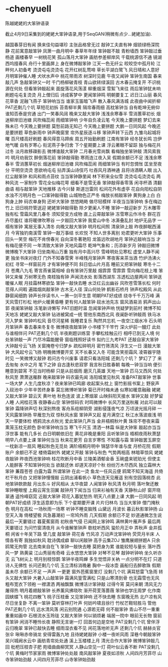 # -chenyuell
陈越姥姥的大笨钟语录

截止4月9日采集到的姥姥大笨钟语录,用于SeqGAN(稍微有点少...姥姥加油).


越国春芽旧有闻 换来佳句益堪珍 主张品格曾无过 敲钟工夫直有神
烟锁绿杨深院静 花前寓意敲笨钟 凤箫一曲月明中
春草年年绿 笨钟敲不敲
青粉墙西 笨钟敲过垂杨道 画楼春早 一树桃花笑
孤山落月大笨钟 画舫参差柳岸风
千载桃源信不通 镜湖西坞擅春风 舟行十里画屏上 身在微博敲笨钟
江天一色无纤尘 皎皎空中孤月轮 江畔何人初备考 烫烫屯屯烫烫屯
花开红树乱莺啼 草长平湖白鹭飞 风日晴和人意好 月明笨钟催人睡
犬吠水声中 桃花带雨浓 树深时见鹿 午夜又闻钟
笨钟生南国 春来敲几声
急敲笨钟又一时 千门杨柳破青枝
青山欲转绿溪回 古木春云掩复开 不识桃源在何处 但看笨钟敲起来
面旋落花风荡漾 柳重烟深 雪絮飞来往 雨后笨钟犹未响 刷题屯屯复烫烫
月上僧归后 诗成客梦中 更闻笨钟鸣 明朝要复工
迟日江山丽 春风花草香 泥融飞燕子 笨钟响当当
谁家玉笛暗飞声 散入春风满洛城 此夜曲中闻折柳 PAT还剩几个坑
草短花初拆 苔青柳半黄 隔帘春雨细 高枕笨钟当
自有乾坤无俯仰 谁知否泰是穷通 出门一笑春风阔 晚来又敲大笨钟
浅浅余寒春半 雪消蕙草初长 烟迷柳岸旧池塘 风吹梅蕊闹 雨细笨钟响
少年自负凌云笔 今天晚上要拼题 梦幻去来殊未已 今天晚上要拼题 莫愁前路无知己 今天晚上要拼题 大鹏一日同风起 今晚还是要拼题
草色新雨中 钟声晚窗里
帘外星辰逐斗移 笨钟声转下云西 九雏乌起城将曙 百尺楼高好刷题
春风得意马蹄疾 周五开始勤刷题
江南有笨钟 经冬犹长鸣 岂伊地气暖 自有岁寒心
衔泥燕子争归舍 下个星期要上课
浮云著眼不留踪 独与梅花共过冬 淡月故移疎影去 微博谁敲大笨钟
二月春光雪尚飘 看梅独坐笨钟敲
清风索我吟 明月劝我饮 醉倒落花前 笨钟敲得勤
寒雨连江夜入吴 假期余额已不足
浅浅余寒春半 雪消蕙草初长 烟迷柳岸旧池塘 风吹梅蕊闹 雨细笨钟当
有时忽惆怅 匡坐至夜分 平明空烫烫 思欲响屯屯
拈弄溪山诗伎巧 吐吞风月酒神通 且将诗酒瞒人眼 出入红尘敲笨钟
和风和雨点苔纹 当当笨钟静里闻 林下积来全似雪 烫烫屯屯烫烫屯
两种风流 一家制作 雪花全似梅花萼 细看不是雪无香 笨钟敲得香零落
闲寻杯酒 清翻曲语 相与敲笨钟 天地推移 古今兴替 斯道岂雷同
松间花外有虚亭 花自向阳松自阴 水浊不污明月色 一口笨钟敲得勤
山城物色正严冬 梅放长梢敲笨钟
黄狗身上白 白狗身上肿 码农单身狗 还听大笨钟
悠悠飏飏 做尽轻模样 半夜当当笨钟响 多在梅边竹上
旧日桃符管送迎 姥姥笨钟敲得勤
除夕更阑人不睡 笨钟一敲迎新岁
万木雕零独有松 雪霜风里几春冬 须知受变方成物 直上云霄敲笨钟
冻雪寒云作冷冬 群花百卉尽羞红 谁将暖律吹寒谷 一夕敲回大笨钟
我爱山中冬 冰澌叠乱封 地炉无品字 一榻有笨钟
寓居无事入清冬 向晚又敲大笨钟
明月松间照 清泉钟上敲
昨夜醉眠西浦月 今宵独钓南溪雪 笨钟一敲万事结 长欢悦 不知人世多离别
劝君更听大笨钟 乐事回头一笑空
梅花不肯傍春光 自向深冬著艳阳 龙笛远吹胡地月 笨钟近敲响当当
才有梅花便不同 一年清致大笨钟
天地风霜尽 乾坤气象和；历添新岁月 钟敲旧微博
微博晚下大笨钟 归坐南闱山万重 独有月中高兴尽 雪峰明处见寒松
虚堂人静不闻更 独坐书床对夜灯 门外不知春雪霁 半峰残月笨钟声
寒夜客来茶当酒 竹炉汤沸火初红 寻常一样窗前月 才有笨钟便不同
斜日低山片月高 睡前又把笨钟敲
寒冬十二月 苍鹰八九毛 寄言燕雀莫相啅 自有笨钟万里敲
烟霏霏 雪霏霏 雪向梅花枝上堆 笨钟又来催
万树寒无色 南枝独有钟 声闻流水处 影落西湖东
冻透松边屋两间 笨钟送暖催人眠
月挂霜林寒欲坠 笨钟一敲快去睡
水泛红云出幽谷 风吹苍雪落长松 何时觅得人间暇 遍踏烟岚敲笨钟
古木无人径 深山何处钟
鹤影石桥月 钟声松殿风
从此静窗闻细韵 钟声长伴读书人
一箫一剑平生意 明朝PAT好成绩
绕寺千千万万峰 满天风雪打杉松 地炉火暖黄昏睡 更有何人敲笨钟
砚水池先冻 窗风酒易消 鸦声出山郭 夜阑笨钟敲
冻笔新诗懒写 PAT旧题时温 忽闻笨钟声响 恍疑梦到前村
微博不知天地冻 姥姥又敲大笨钟 钻进被窝成一统 管他东南西北风
夜阑卧听钟敲雨 铁马冰河入梦来
笨钟吟松风 音尽河星稀 我睡君复乐 陶然共忘机
一夜空江烟水冷 石头明月笨钟声
春去春来冬复冬 微博夜夜敲笨钟
小书楼下千竿竹 深火炉前一醆灯 此处与谁相伴问 PAT还剩几个坑
半夜刷题训练营 手攀松桂触云行 相呼已到无人境 何处笨钟敲一声
门尽冷霜能醒骨 窗临残照好读书 拟约三九考PAT 还敲自家大笨钟
大钟敲兮云飞扬 关窗掩卷兮归梦乡
疏松碎明月 密竹筛清风 浮生又一日 漫敲大笨钟
大风起兮云飞扬 明晚微博要开奖
天不长春又入冬 可能含笑拒霜风 凌霄器宇随时见 一笑微博又敲钟
若问古今兴废事 请君只看洛阳城 还剩几个坑？
梦幻了了 来去匆匆 水中之月 笔下之钟
自古逢秋悲寂寥 我言秋日胜春朝 每晚一钟当当响 便引睡意到碧宵
不见当时杨柳 只是从前烟雨 磨灭几英雄 天地一笨钟 匹马又西风
何处秋风至 萧萧送雁群 晚来敲笨钟 码农最先闻
洛阳城里见秋风 准备PAT敲笨钟
世事一场大梦 人生几度秋凉？夜来笨钟已鸣廊 收起案头枕上
窗竹影摇书案上 野泉声入砚池中 少年辛苦终身事 莫忘微博听笨钟
菊已开时梅未通 似寒如暖意融融 姥姥又敲大笨钟
碧云天 黄叶地 秋色连波 波上寒烟翠 山映斜阳天接水 笨钟又敲 好梦留人睡
人闲桂花落 夜静春山空 笨钟惊码农 时鸣微博中
长风万里送秋雁 对此可以敲笨钟
霜降钟声切 秋深别熬夜
客舟系缆柳阴旁 湖影侵篷夜气凉 万顷波光摇月碎 一天风露笨钟扬
早雁忽为双 惊秋风水窗 笨钟声又起 星月满空江
秋江水落波痕浅 明天一早要体检
栖鸦流水点秋光 爱此笨钟几声当
金井梧桐秋叶黄 珠帘不卷夜来霜 熏笼玉枕无颜色 卧听笨钟响当当
寒飞千尺玉 清洒一林霜 纵是大钟笨 敲起亦当当
浮世事 能有几多长 白日明朝依旧在 黄花非晚是重阳 且听笨钟当
梧桐夜雨秋萧瑟 明早八点要上课
笨钟何当当 秋来花更芳 自言岁寒性 不知露与霜
笨钟敲罢玉屏空 一枕新凉一扇风 睡起秋色无觅处 满阶梧桐月明中
锦瑟华年谁与度 月桥花院 假期账户 余额已不足
楼倚霜树外 姥姥又开敲 笨钟与秋色 气势两相高
林暗草惊风 姥姥夜敲钟
昨夜西池笨钟响 桂花吹断月中香
兰陵美酒郁金香 玉碗盛来琥珀光 但使主人能醉客 不知笨钟何处当
欲敲还休 却道天凉好个秋
纷纷万木尽西风 独立霜林大笨钟
蒹葭苍苍 白露为霜 所谓笨钟 在此一烫
鱼龙一任风云便 鸥鹭不知天海遥 共倚栏干秋月白 又把笨钟慢慢敲
云阴出浦看帆小 草色连天见雁遥 别有空园落桃杏 此地笨钟款款敲
月出东斗 好风相从 太华夜碧 人闻笨钟
秋风清 秋月明 落叶聚还散 笨钟睡眼惺
上殿云宵生羽翼 敲钟月下闻当当 归来衫袖有天香
天静秋山好 窗开晓翠通 遥怜峰窈窕 近敲大笨钟
荷花入暮犹愁热 明天八点要上课
大鹏一日同风起 明朝PAT好成绩
浮生适意即为乐 下个星期要开课
片片归林鸟 当当大笨钟 僧门掩秋色 明月在高松
一场秋雨一场寒 听钟不睡变脑残
山黛远 月波长 暮云秋影笨钟扬
山空天入海 倚楼望极 风急暮潮初 一帘鸠外雨 几天假期 余额已不足
妙道通微怎生说 最后一天嫑错过
暮夏蕉窗雨 初秋夜气侵 已闻网上笨钟鸣
满林黄叶雁声多 最后两天嫑错过
为问竹窗清夜月 从今谁解笨钟声
欹枕听西风 蛩阶月正中 弄秋声 金井孤桐 闲省十年吴下路 曾几度 敲笨钟
荷花香 竹风凉 万动声沈笨钟响 荧荧月半床
人情各有寄 我独如秋风 耽诗偶成癖 聊以闲敲钟
高手云集ZOJ 雏鹰展翅拼题A 只余鸥鹭无拘管 北去南来自在飞
笨钟一敲快去睡 莫把身为累 谁能较短与量长 落叶西风一梦 熟黄粱
江山秀丽有奇峰 云水悠悠大笨钟
对琴不见琴 敲钟听钟响 坐久听亦无 云飞树尖上
明月别枝惊鹊 笨钟半夜鸣蝉
多生觉悟非关衲 一点分明不在灯 只道诗人无佛性 长问还剩几个坑
玉立清标消晚暑 胸中一段冰壶 画船归去醉歌珠 假期虽未尽 余额已不足
一声声 一更更 窗外芭蕉窗里灯 没剩几个坑
满耳怒雷飞急雨 转头又敲大笨钟
大暑入山敲笨钟 霜满风篁雪满松 只是山寒清到骨 也无霜雪也无风
粗布宽衣下领袍 一襟潇洒 两袖飘飘 微博活计笨钟敲 过得今宵 莫问来朝
清风无力屠得热 明月着翅敲笨钟
长养薰风拂晓吹 渐开荷芰落蔷薇 笨钟也学庄周梦 化作南园蛱蝶飞
桃花四散飞 桃子压枝垂 又见笨钟响 还不快去睡
东窗晚无热 北户凉有风 尽日坐复卧 不离一笨钟
莫听穿林打叶声 何妨吟啸且徐行 竹杖芒鞋轻胜马 管他 PAT还剩几个坑
远水清风落 闲云别院通 心源若无碍 何不敲笨钟
青山不尽一重重 重重如画中 石根流水玉玲珑 又敲大笨钟
何以销烦暑 端居一院中 眼前无长物 窗前有笨钟
闲消不睡怜长夜 静照无言谢一灯 回首何边是空地 PAT没剩几个坑
曾伴浮云归晚翠 笨钟已敲快去睡
细雨湿衣看不见 闲花落地听无声 还剩几个坑
赫赫炎官张伞 啾啾赤帝骑龙 安得雷轰九地 且待姥姥敲钟
小楼一夜听风雨 深巷今朝敲笨钟
吴兴城阙水云中 画舫青帘处处通 溪上玉楼楼上月 清光合作大笨钟
微博笨钟敲几回 枇杷压枝杏子肥
苑墙曲曲柳冥冥 人静山空见一灯 荷叶似云香不断 PAT没剩几个坑
黄梅时节家家雨 微博笨钟处处敲
南风敲笨钟 夏夜如凉秋
人间四月芳菲尽 山寺笨钟始劲敲
人间四月芳菲尽 山寺笨钟始劲敲
